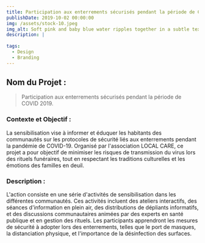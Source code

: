 ```yaml
---
title: Participation aux enterrements sécurisés pendant la période de COVID 2019.
publishDate: 2019-10-02 00:00:00
img: /assets/stock-10.jpeg
img_alt: Soft pink and baby blue water ripples together in a subtle texture.
description: |
  
tags:
  - Design
  - Branding
---
```


## Nom du Projet : 

> Participation aux enterrements sécurisés pendant la période de COVID 2019.


### Contexte et Objectif : 

La sensibilisation vise à informer et éduquer les habitants des communautés sur les protocoles de sécurité liés aux enterrements pendant la pandémie de COVID-19. Organisé par l'association LOCAL CARE, ce projet a pour objectif de minimiser les risques de transmission du virus lors des rituels funéraires, tout en respectant les traditions culturelles et les émotions des familles en deuil.
### Description :

L'action consiste en une série d'activités de sensibilisation dans les différentes communautés. Ces activités incluent des ateliers interactifs, des séances d'information en plein air, des distributions de dépliants informatifs, et des discussions communautaires animées par des experts en santé publique et en gestion des rituels. Les participants apprendront les mesures de sécurité à adopter lors des enterrements, telles que le port de masques, la distanciation physique, et l'importance de la désinfection des surfaces.